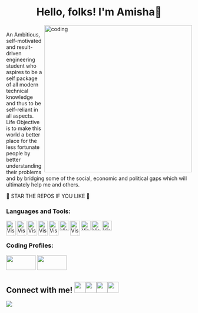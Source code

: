 
<h1 align="center">Hello, folks! I'm Amisha👋 </h1>



<img align="right" alt="coding" width="400" src="https://cdn.lowgif.com/full/9cb12f51dffbaaa6-character-typing-by-vincent-mokuenko-dribbble.gif">


</br>
An Ambitious, self-motivated and result-driven engineering student who aspires to be a self package of all modern technical knowledge and thus to be self-reliant in all aspects.
<br>
Life Objective is to make this world a better place for the less fortunate people by better understanding their problems and by bridging some of the social, economic and political gaps which will ultimately help me and others.






</br>

🌟 STAR THE REPOS IF YOU LIKE 🌟

<h3 align="left">Languages and Tools:</h3>

<img align="left" alt="Visual Studio Code" width="26px" src="https://tse2.mm.bing.net/th?id=OIP.apx9RV93xj_wDeJrYJ-exQHaIZ&pid=Api&P=0&h=180" width="40" height="40"/>
    <img align="left" alt="Visual Studio Code" width="26px"  src="https://tse2.mm.bing.net/th?id=OIP.MF5V_dkybUTcfzwHFh0VSwHaEO&pid=Api&P=0&h=180" width="40" height="40"/>
    <img align="left" alt="Visual Studio Code" width="26px" src="https://tse1.mm.bing.net/th?id=OIP.7wF76mX0WOm9KvCzd5JtGwHaEK&pid=Api&P=0&h=180" width="40" height="40"/>
    <img align="left" alt="Visual Studio Code" width="26px" src="https://tse1.mm.bing.net/th?id=OIP.nIOCFID1DJg3iMfAAscpRAHaHa&pid=Api&P=0&h=180" width="40" height="40"/>
    <img align="left" alt="Visual Studio Code" width="26px" src="https://tse2.mm.bing.net/th?id=OIP.sxgAuWLSIvPXh0cZ2bmQvgHaIj&pid=Api&P=0&h=180" width="40" height="40"/>
  <img align="left" alt="Visual Studio Code" width="26px" src="https://tse2.mm.bing.net/th?id=OIP.UE3xIEhjsGKNeKzIrD-wOAHaGv&pid=Api&P=0&h=180"/>
    <img align="left" alt="Visual Studio Code" width="26px" src="https://tse2.mm.bing.net/th?id=OIP.ER7BptIYd1UWXc7coSsdEAHaHa&pid=Api&P=0&h=180" width="40" height="40"/>
    <img align="left" alt="Visual Studio Code" width="26px" src="https://tse2.mm.bing.net/th?id=OIP.5Y5sc3cKItDAGvITEqCNygHaHa&pid=Api&P=0&h=180"/>
    <img align="left" alt="Visual Studio Code" width="26px" src="https://tse2.mm.bing.net/th?id=OIP.scZtKzM0T-sPYZxYBAJvRAHaIO&pid=Api&P=0&h=180"/>
<img align="left" alt="Visual Studio Code" width="26px" src="https://tse1.mm.bing.net/th?id=OIP.ORnlsvc38UKkWSEyDmZjggHaHa&pid=Api&P=0&h=180"/>

  <br/>
  <br/>





### Coding Profiles:

[<img src="https://media.geeksforgeeks.org/wp-content/uploads/20200716222246/Path-219.png"  height="40px" width="80px" />](https://auth.geeksforgeeks.org/user/amishaaa26501/practice) 
[<img src="https://tse2.mm.bing.net/th?id=OIP.oWiIFkqOXUhNT0xcBbLBagHaHa&pid=Api&P=0&h=180" height="40px" width="80px"/>](https://leetcode.com/amisha501/) 



<h2>Connect with me!  <img src="https://emoji.slack-edge.com/T0172CCPGUW/party-blob/d7253707fa13e9ee.gif" width="30"/><img src="https://emoji.slack-edge.com/T0172CCPGUW/party-blob/d7253707fa13e9ee.gif" width="30"/><img src="https://emoji.slack-edge.com/T0172CCPGUW/party-blob/d7253707fa13e9ee.gif" width="30"/><img src="https://emoji.slack-edge.com/T0172CCPGUW/party-blob/d7253707fa13e9ee.gif" width="30"/></h2>
 
[<img src="https://img.shields.io/badge/linkedin-%230077B5.svg?&style=for-the-badge&logo=linkedin&logoColor=white" />](https://www.linkedin.com/in/amisha-218819236/) 
